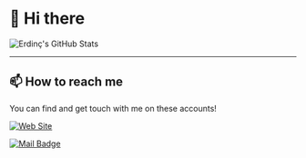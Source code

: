 
# 👋 Hi there

![Erdinç's GitHub Stats](https://github-readme-stats.vercel.app/api?username=erdinccurebal&show_icons=true)

------------

## 📫 How to reach me
You can find and get touch with me on these accounts!

[![Web Site](https://img.shields.io/badge/erdinccurebal.dev-go%20to%20tr%20website-blue?style=for-the-badge&logo=page)](https://erdinccurebal.dev)

[![Mail Badge](https://img.shields.io/badge/contact@erdinccurebal.dev-Content%20me%20on%20mail-blue?style=for-the-badge&logo=gmail)](mailto:contact@erdinccurebal.dev)

